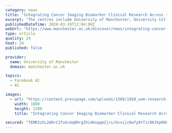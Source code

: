 ```yaml
---
category: news
title: "Integrating Cancer Imaging Biomarker Clinical Research Across the UK"
excerpt: "The centres include University of Manchester, University College London, University of Oxford, King’s College London, The Institute of Cancer Research, London, and the Royal Marsden NHS ... as well a repository data management service, artificial intelligence (AI) tools and ongoing training opportunities. We are delighted to be part of ..."
publishedDateTime: 2020-03-26T12:04:00Z
webUrl: "https://www.manchester.ac.uk/discover/news/integrating-cancer-imaging-biomarker-clinical-research-across-the-uk/"
type: article
quality: 24
heat: 24
published: false

provider:
  name: University of Manchester
  domain: manchester.ac.uk

topics:
  - Facebook AI
  - AI

images:
  - url: "https://content.presspage.com/uploads/1369/1920_uom-research-011214-0373.jpg?10000"
    width: 1800
    height: 1200
    title: "Integrating Cancer Imaging Biomarker Clinical Research Across the UK"

secured: "TEMR2zhL2ARrC2fukcmq8RrgIhi4HuqqmZj+i/Gvvijv9wfy8tTJ/8K2kp0OFwG7/fUOHZQLgBuIndGELzuSjC7czNKRS4t649iHpkI2P1x5xtwLnA37CWUoi0UnRdM47yYXktj0Z6goBZzMrDsMWsz+c856A9NoBCEOaqYiIFuP8m1f/65S6cnaa3ETJPmGNF1xnSX7IowwZ48HQKYX9hxHOt/kwrl6Vt3UmnEQWDvBs+u0axTzmOoiE8SVKw+MeTM4Bt6TQFMCwToX29u9+aInDwEtDaZTy6zvWutc1v54hsmjmWB88MuMRjIMcPuXRs7tjOeL4lej/9ceEQ1kW8KTMDULCQm91PZm2/VY2aDkVTO0nfLHBLvqs6PW7V+Z/uIMm7As7wQRUv9+VOB1Vh9lwuhJ89cc4i5kgoAfKLdEl9VqN+kQv+FfzYYa0yTCWZjMEaINbq00X2UXT7ib6kKLWD6ygEH62VteqVHaPzg=;VNNzL4aHqTOqxnEG5RkGVA=="
---
```



